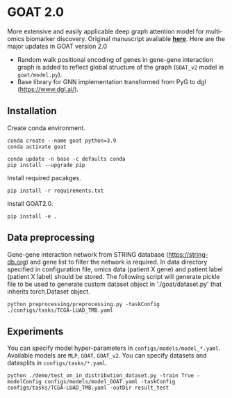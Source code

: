 # GOAT 2.0
More extensive and easily applicable deep graph attention model for multi-omics biomarker discovery.
Original manuscript available [**here**](https://academic.oup.com/bioinformatics/article/39/10/btad582/7280697).
Here are the major updates in GOAT version 2.0
- Random walk positional encoding of genes in gene-gene interaction graph is added to reflect global structure of the graph (`GOAT_v2` model in `goat/model.py`).
- Base library for GNN implementation transformed from PyG to dgl (https://www.dgl.ai/).
  
## Installation
Create conda environment.
~~~
conda create --name goat python=3.9
conda activate goat

conda update -n base -c defaults conda
pip install --upgrade pip
~~~

Install required pacakges.
~~~
pip install -r requirements.txt
~~~

Install GOAT2.0.
~~~
pip install -e .
~~~

## Data preprocessing
Gene-gene interaction network from STRING database (https://string-db.org) and gene list to filter the network is required.
In data directory specified in configuration file, omics data (patient X gene) and patient label (patient X label) should be stored.
The following script will generate pickle file to be used to generate custom dataset object in './goat/dataset.py' that inherits torch.Dataset object.
~~~
python preprocessing/preprocessing.py -taskConfig ./configs/tasks/TCGA-LUAD_TMB.yaml 
~~~

## Experiments
You can specify model hyper-parameters in `configs/models/model_*.yaml`. Available models are `MLP`, `GOAT`, `GOAT_v2`.
You can specify datasets and datasplits in `configs/tasks/*.yaml`.
~~~
python ./demo/test_on_in_distribution_dataset.py -train True -modelConfig configs/models/model_GOAT.yaml -taskConfig configs/tasks/TCGA-LUAD_TMB.yaml -outDir result_test
~~~

